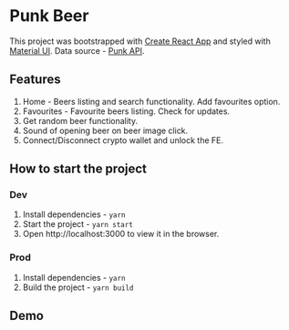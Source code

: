 # Punk Beer

This project was bootstrapped with [Create React App](https://github.com/facebook/create-react-app) and styled with [Material UI](https://mui.com/).
Data source - [Punk API](https://punkapi.com/).

## Features
1. Home - Beers listing and search functionality. Add favourites option.
2. Favourites - Favourite beers listing. Check for updates.
3. Get random beer functionality.
4. Sound of opening beer on beer image click.
5. Connect/Disconnect crypto wallet and unlock the FE.

## How to start the project

### Dev
1. Install dependencies - `yarn`
2. Start the project - `yarn start`
3. Open http://localhost:3000 to view it in the browser.

### Prod
1. Install dependencies - `yarn`
2. Build the project - `yarn build`

## Demo
